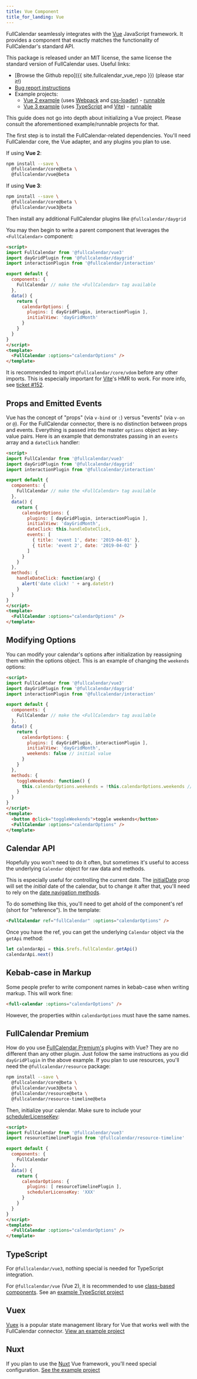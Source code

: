 ```yaml
---
title: Vue Component
title_for_landing: Vue
---
```


FullCalendar seamlessly integrates with the [Vue] JavaScript framework. It provides a component that exactly matches the functionality of FullCalendar's standard API.

This package is released under an MIT license, the same license the standard version of FullCalendar uses. Useful links:

- [Browse the Github repo]({{ site.fullcalendar_vue_repo }}) (please star it!)
- [Bug report instructions](/reporting-bugs)
- Example projects:
  - [Vue 2 example](https://github.com/fullcalendar/fullcalendar-example-projects/tree/v6/vue) (uses [Webpack] and [css-loader]) - [runnable](https://codesandbox.io/s/github/fullcalendar/fullcalendar-example-projects/tree/v6/vue?file=/src/DemoApp.vue)
  - [Vue 3 example](https://github.com/fullcalendar/fullcalendar-example-projects/tree/v6/vue3-typescript) (uses [TypeScript] and [Vite]) - [runnable](https://codesandbox.io/s/github/fullcalendar/fullcalendar-example-projects/tree/v6/vue3-typescript?file=/src/Demo.vue)

This guide does not go into depth about initializing a Vue project. Please consult the aforementioned example/runnable projects for that.

The first step is to install the FullCalendar-related dependencies. You'll need FullCalendar core, the Vue adapter, and any plugins you plan to use.

If using **Vue 2**:

```bash
npm install --save \
  @fullcalendar/core@beta \
  @fullcalendar/vue@beta
```

If using **Vue 3**:

```bash
npm install --save \
  @fullcalendar/core@beta \
  @fullcalendar/vue3@beta
```

Then install any additional FullCalendar plugins like `@fullcalendar/daygrid`

You may then begin to write a parent component that leverages the `<FullCalendar>` component:

```html
<script>
import FullCalendar from '@fullcalendar/vue3'
import dayGridPlugin from '@fullcalendar/daygrid'
import interactionPlugin from '@fullcalendar/interaction'

export default {
  components: {
    FullCalendar // make the <FullCalendar> tag available
  },
  data() {
    return {
      calendarOptions: {
        plugins: [ dayGridPlugin, interactionPlugin ],
        initialView: 'dayGridMonth'
      }
    }
  }
}
</script>
<template>
  <FullCalendar :options="calendarOptions" />
</template>
```

It is recommended to import `@fullcalendar/core/vdom` before any other imports. This is especially important for [Vite]'s HMR to work. For more info, see [ticket #152](https://github.com/fullcalendar/fullcalendar-vue/issues/152).


## Props and Emitted Events

Vue has the concept of "props" (via `v-bind` or `:`) versus "events" (via `v-on` or `@`). For the FullCalendar connector, there is no distinction between props and events. Everything is passed into the master `options` object as key-value pairs. Here is an example that demonstrates passing in an `events` array and a `dateClick` handler:

```html
<script>
import FullCalendar from '@fullcalendar/vue3'
import dayGridPlugin from '@fullcalendar/daygrid'
import interactionPlugin from '@fullcalendar/interaction'

export default {
  components: {
    FullCalendar // make the <FullCalendar> tag available
  },
  data() {
    return {
      calendarOptions: {
        plugins: [ dayGridPlugin, interactionPlugin ],
        initialView: 'dayGridMonth',
        dateClick: this.handleDateClick,
        events: [
          { title: 'event 1', date: '2019-04-01' },
          { title: 'event 2', date: '2019-04-02' }
        ]
      }
    }
  },
  methods: {
    handleDateClick: function(arg) {
      alert('date click! ' + arg.dateStr)
    }
  }
}
</script>
<template>
  <FullCalendar :options="calendarOptions" />
</template>
```


## Modifying Options

You can modify your calendar's options after initialization by reassigning them within the options object. This is an example of changing the `weekends` options:

```html
<script>
import FullCalendar from '@fullcalendar/vue3'
import dayGridPlugin from '@fullcalendar/daygrid'
import interactionPlugin from '@fullcalendar/interaction'

export default {
  components: {
    FullCalendar // make the <FullCalendar> tag available
  },
  data() {
    return {
      calendarOptions: {
        plugins: [ dayGridPlugin, interactionPlugin ],
        initialView: 'dayGridMonth',
        weekends: false // initial value
      }
    }
  },
  methods: {
    toggleWeekends: function() {
      this.calendarOptions.weekends = !this.calendarOptions.weekends // toggle the boolean!
    }
  }
}
</script>
<template>
  <button @click="toggleWeekends">toggle weekends</button>
  <FullCalendar :options="calendarOptions" />
</template>
```

## Calendar API

Hopefully you won't need to do it often, but sometimes it's useful to access the underlying `Calendar` object for raw data and methods.

This is especially useful for controlling the current date. The [initialDate](initialDate) prop will set the *initial* date of the calendar, but to change it after that, you'll need to rely on the [date navigation methods](date-navigation).

To do something like this, you'll need to get ahold of the component's ref (short for "reference"). In the template:

```html
<FullCalendar ref="fullCalendar" :options="calendarOptions" />
```

Once you have the ref, you can get the underlying `Calendar` object via the `getApi` method:

```js
let calendarApi = this.$refs.fullCalendar.getApi()
calendarApi.next()
```


## Kebab-case in Markup

Some people prefer to write component names in kebab-case when writing markup. This will work fine:

```html
<full-calendar :options="calendarOptions" />
```

However, the properties within `calendarOptions` must have the same names.


## FullCalendar Premium

How do you use [FullCalendar Premium's](/pricing) plugins with Vue? They are no different than any other plugin. Just follow the same instructions as you did `dayGridPlugin` in the above example. If you plan to use resources, you'll need the `@fullcalendar/resource` package:

```sh
npm install --save \
  @fullcalendar/core@beta \
  @fullcalendar/vue3@beta \
  @fullcalendar/resource@beta \
  @fullcalendar/resource-timeline@beta
```

Then, initialize your calendar. Make sure to include your [schedulerLicenseKey](schedulerLicenseKey):

```html
<script>
import FullCalendar from '@fullcalendar/vue3'
import resourceTimelinePlugin from '@fullcalendar/resource-timeline'

export default {
  components: {
    FullCalendar
  },
  data() {
    return {
      calendarOptions: {
        plugins: [ resourceTimelinePlugin ],
        schedulerLicenseKey: 'XXX'
      }
    }
  }
}
</script>
<template>
  <FullCalendar :options="calendarOptions" />
</template>
```


## TypeScript

For `@fullcalendar/vue3`, nothing special is needed for TypeScript integration.

For `@fullcalendar/vue` (Vue 2), it is recommended to use [class-based components](https://github.com/vuejs/vue-class-component). See an <a href='https://github.com/fullcalendar/fullcalendar-example-projects/tree/v6/vue-typescript' class='more-link'>example TypeScript project</a>


## Vuex

[Vuex](https://vuex.vuejs.org/) is a popular state management library for Vue that works well with the FullCalendar connector. <a href='https://github.com/fullcalendar/fullcalendar-example-projects/tree/v6/vue-vuex' class='more-link'>View an example project</a>


## Nuxt

If you plan to use the [Nuxt] Vue framework, you'll need special configuration. <a class='more-link' href='https://github.com/fullcalendar/fullcalendar-example-projects/tree/v6/nuxt'>See the example project</a>


[Vue]: https://vuejs.org/
[Webpack]: https://webpack.js.org/
[css-loader]: https://webpack.js.org/loaders/css-loader/
[docs toc]: https://fullcalendar.io/docs#toc
[Nuxt]: https://nuxtjs.org/
[TypeScript]: https://www.typescriptlang.org/
[Vite]: https://github.com/vitejs/vite
